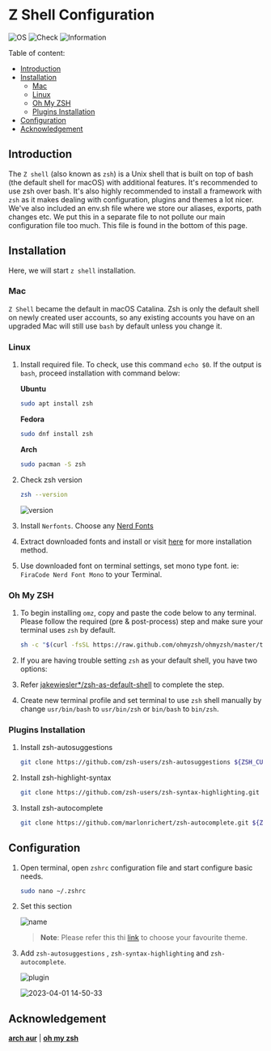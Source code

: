# Z Shell Configuration

![OS](https://img.shields.io/badge/OS-Linux/Mac-white)
![Check](https://img.shields.io/badge/Status-Pass-brightgreen)
![Information](https://img.shields.io/badge/Information-Terminal-yellow)

Table of content:

- [Introduction](#introduction)
- [Installation](#installation)
  - [Mac](#mac)
  - [Linux](#linux)
  - [Oh My ZSH](#oh-my-zsh)
  - [Plugins Installation](#plugins-installation)
- [Configuration](#configuration)
- [Acknowledgement](#acknowledgement)

## Introduction

The `Z shell` (also known as `zsh`) is a Unix shell that is built on top of bash (the default shell for macOS) with additional features. It's recommended to use zsh over bash. It's also highly recommended to install a framework with `zsh` as it makes dealing with configuration, plugins and themes a lot nicer. We've also included an env.sh file where we store our aliases, exports, path changes etc. We put this in a separate file to not pollute our main configuration file too much. This file is found in the bottom of this page.

## Installation

Here, we will start `z shell` installation.

### Mac

`Z Shell` became the default in macOS Catalina. Zsh is only the default shell on newly created user accounts, so any existing accounts you have on an upgraded Mac will still use `bash` by default unless you change it.

### Linux

1. Install required file. To check, use this command `echo $0`. If the output is `bash`, proceed installation with command below:

   **Ubuntu**

   ```bash
   sudo apt install zsh
   ```

   **Fedora**

   ```bash
   sudo dnf install zsh
   ```

   **Arch**

   ```bash
   sudo pacman -S zsh
   ```

2. Check zsh version

   ```zsh
   zsh --version
   ```

   ![version](https://user-images.githubusercontent.com/72515939/229268347-1e35b52a-410e-4ab7-a785-dad566e56b04.png)

3. Install `Nerfonts`. Choose any [Nerd Fonts](https://www.nerdfonts.com/font-downloads)

4. Extract downloaded fonts and install or visit [here](https://github.com/ryanoasis/nerd-fonts#font-patcher) for more installation method.

5. Use downloaded font on terminal settings, set mono type font. ie: `FiraCode Nerd Font Mono` to your Terminal.

### Oh My ZSH

1. To begin installing `omz`, copy and paste the code below to any terminal. Please follow the required (pre & post-process) step and make sure your terminal uses `zsh` by default.

   ```zsh
   sh -c "$(curl -fsSL https://raw.github.com/ohmyzsh/ohmyzsh/master/tools/install.sh)"
   ```

2. If you are having trouble setting `zsh` as your default shell, you have two options:

3. Refer [jakewiesler*/zsh-as-default-shell](https://www.jakewiesler.com/blog/zsh-as-default-shell) to complete the step.

4. Create new terminal profile and set terminal to use `zsh` shell manually by change `usr/bin/bash` to `usr/bin/zsh` or `bin/bash` to `bin/zsh`.

### Plugins Installation

1. Install zsh-autosuggestions

   ```zsh
   git clone https://github.com/zsh-users/zsh-autosuggestions ${ZSH_CUSTOM:-~/.oh-my-zsh/custom}/plugins/zsh-autosuggestions
   ```
2. Install zsh-highlight-syntax

   ```zsh
   git clone https://github.com/zsh-users/zsh-syntax-highlighting.git ${ZSH_CUSTOM:-~/.oh-my-zsh/custom}/plugins/zsh-syntax-highlighting
   ```

3. Install zsh-autocomplete

   ```zsh
   git clone https://github.com/marlonrichert/zsh-autocomplete.git ${ZSH_CUSTOM:-~/.oh-my-zsh/custom}/plugins/zsh-autocomplete
   ```

## Configuration

1. Open terminal, open `zshrc` configuration file and start configure basic needs.

   ```zsh
   sudo nano ~/.zshrc
   ```

2. Set this section

   ![name](https://user-images.githubusercontent.com/72515939/229268420-d30baf0c-e8eb-4a93-a8ed-9a486f8cd46a.png)

   > **Note**: Please refer this thi [link](https://github.com/ohmyzsh/ohmyzsh/wiki/Themes) to choose your favourite theme.

3. Add `zsh-autosuggestions` , `zsh-syntax-highlighting` and `zsh-autocomplete`.

   ![plugin](https://user-images.githubusercontent.com/72515939/229268427-fe94e8b6-1041-4f9d-97f0-c7c1f2f35f03.png)

   ![2023-04-01 14-50-33](https://user-images.githubusercontent.com/72515939/229271070-751bf715-a80f-426c-b1ec-bd49519f2e3b.gif) 

## Acknowledgement

[**arch aur**](https://aur.archlinux.org/packages/anycable-go) | [**oh my zsh**](https://ohmyz.sh)
